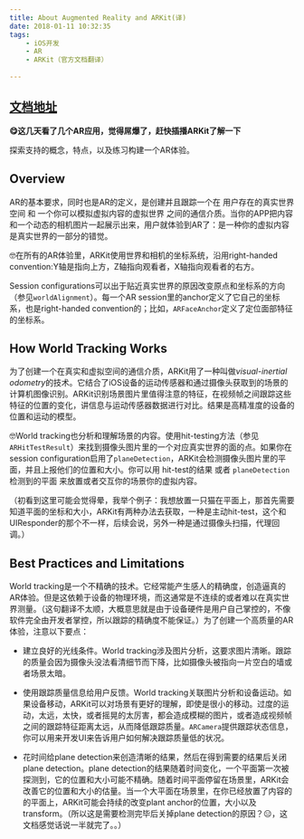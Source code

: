 ```yaml
---
title: About Augmented Reality and ARKit(译)
date: 2018-01-11 10:32:35
tags: 
	- iOS开发 
	- AR
	- ARKit（官方文档翻译）
	
---
```


## [文档地址](https://developer.apple.com/documentation/arkit/about_augmented_reality_and_arkit)

**😋这几天看了几个AR应用，觉得屌爆了，赶快插播ARKit了解一下**

探索支持的概念，特点，以及练习构建一个AR体验。

## Overview

AR的基本要求，同时也是AR的定义，是创建并且跟踪一个在 用户存在的真实世界空间 和 一个你可以模拟虚拟内容的虚拟世界 之间的通信介质。当你的APP把内容和一个动态的相机图片一起展示出来，用户就体验到AR了：是一种你的虚拟内容是真实世界的一部分的错觉。

🤓在所有的AR体验里，ARKit使用世界和相机的坐标系统，沿用right-handed convention:Y轴是指向上方，Z轴指向观看者，X轴指向观看者的右方。

Session configurations可以出于贴近真实世界的原因改变原点和坐标系的方向（参见`worldAlignment`）。每一个AR session里的anchor定义了它自己的坐标系，也是right-handed convention的；比如，`ARFaceAnchor`定义了定位面部特征的坐标系。

## How World Tracking Works

为了创建一个在真实和虚拟空间的通信介质，ARKit用了一种叫做*visual-inertial odometry*的技术。它结合了iOS设备的运动传感器和通过摄像头获取到的场景的计算机图像识别。ARKit识别场景图片里值得注意的特征，在视频帧之间跟踪这些特征的位置的变化，讲信息与运动传感器数据进行对比。结果是高精准度的设备的位置和运动的模型。

🤓World tracking也分析和理解场景的内容。使用hit-testing方法（参见`ARHitTestResult`）来找到摄像头图片里的一个对应真实世界的面的点。如果你在session configuration启用了`planeDetection`，ARKit会检测摄像头图片里的平面，并且上报他们的位置和大小。你可以用 hit-test的结果 或者 `planeDetection`检测到的平面 来放置或者交互你的场景你的虚拟内容。

（初看到这里可能会觉得晕，我举个例子：我想放置一只猫在平面上，那首先需要知道平面的坐标和大小，ARKit有两种办法去获取，一种是主动hit-test，这个和UIResponder的那个不一样，后续会说，另外一种是通过摄像头扫描，代理回调。）

## Best Practices and Limitations

World tracking是一个不精确的技术。它经常能产生感人的精确度，创造逼真的AR体验。但是这依赖于设备的物理环境，而这通常是不连续的或者难以在真实世界测量。（这句翻译不太顺，大概意思就是由于设备硬件是用户自己掌控的，不像软件完全由开发者掌控，所以跟踪的精确度不能保证。）为了创建一个高质量的AR体验，注意以下要点：

* 建立良好的光线条件。World tracking涉及图片分析，这要求图片清晰。跟踪的质量会因为摄像头没法看清细节而下降，比如摄像头被指向一片空白的墙或者场景太暗。

* 使用跟踪质量信息给用户反馈。World tracking关联图片分析和设备运动。如果设备移动，ARKit可以对场景有更好的理解，即使是很小的移动。过度的运动，太远，太快，或者摇晃的太厉害，都会造成模糊的图片，或者造成视频帧之间的跟踪特征距离太远，从而降低跟踪质量。`ARCamera`提供跟踪状态信息，你可以用来开发UI来告诉用户如何解决跟踪质量低的状况。

* 花时间给plane detection来创造清晰的结果，然后在得到需要的结果后关闭plane detection。plane detection的结果随着时间变化，一个平面第一次被探测到，它的位置和大小可能不精确。随着时间平面停留在场景里，ARKit会改善它的位置和大小的估量。当一个大平面在场景里，在你已经放置了内容的的平面上，ARKit可能会持续的改变plant anchor的位置，大小以及transform。（所以这是需要检测完毕后关掉plane detection的原因？😑，这文档感觉话说一半就完了。。）
